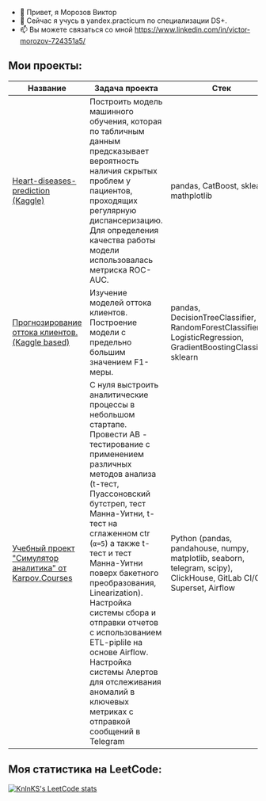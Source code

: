 - 👋 Привет, я Морозов Виктор
- 👀 Сейчас я учусь в yandex.practicum по специализации DS+.
- 📫 Вы можете связаться со мной https://www.linkedin.com/in/victor-morozov-724351a5/

## Мои проекты:    

| Название                                                     | Задача проекта                                               | Стек                                                         |
| ------------------------------------------------------------ | ------------------------------------------------------------ | ------------------------------------------------------------ |
| [Heart-diseases-prediction (Kaggle)](https://github.com/vik1109/Heart-diseases-prediction) | Построить модель машинного обучения, которая по табличным данным предсказывает вероятность наличия скрытых проблем у пациентов, проходящих регулярную диспансеризацию. Для определения качества работы модели использовалась метриска ROC-AUC. | pandas, CatBoost, sklearn, mathplotlib                       |
| [Прогнозирование оттока клиентов. (Kaggle based)](https://github.com/vik1109/Supervised-learning) | Изучение моделей оттока клиентов. Построение модели с предельно большим значением F1-меры. | pandas, DecisionTreeClassifier, RandomForestClassifier, LogisticRegression, GradientBoostingClassifier, sklearn |
| [Учебный проект "Симулятор аналитика" от Karpov.Courses](https://github.com/vik1109/Karpov-data-analyst-course) | С нуля выстроить аналитические процессы в небольшом стартапе. Провести AB - тестирование с применением различных методов анализа (t-тест, Пуассоновский бутстреп, тест Манна-Уитни, t-тест на сглаженном ctr (`α=5`) а также t-тест и тест Манна-Уитни поверх бакетного преобразования, Linearization). Настройка системы сбора и отправки отчетов с использованием ETL-piplile на основе Airflow. Настройка системы Алертов для отслеживания аномалий в ключевых метриках с отправкой сообщений в Telegram | Python (pandas, pandahouse, numpy, matplotlib, seaborn, telegram, scipy), ClickHouse, GitLab CI/CD, Superset, Airflow |

## Моя статистика на LeetCode:

[![KnlnKS's LeetCode stats](https://leetcode-stats-six.vercel.app/api?username=Morozov_Victor)](https://github.com/KnlnKS/leetcode-stats)
